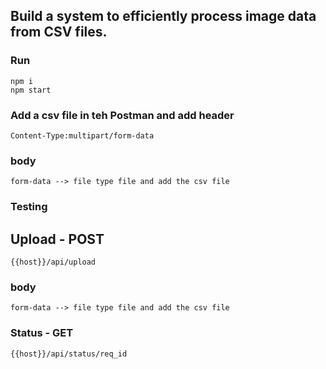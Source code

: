 ## Build a system to efficiently process image data from CSV files.

### Run
```
npm i
npm start

```

### Add a csv file in teh Postman and add header 

```
Content-Type:multipart/form-data
```
### body
```
form-data --> file type file and add the csv file 
```

### Testing 

## Upload - POST
```
{{host}}/api/upload
```
### body
```
form-data --> file type file and add the csv file 
```

### Status - GET

```
{{host}}/api/status/req_id
```